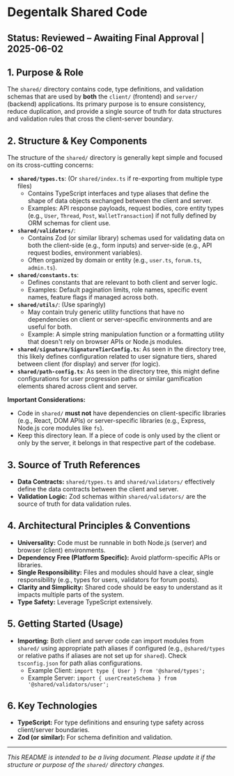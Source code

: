 # Degentalk Shared Code

## Status: Reviewed – Awaiting Final Approval | 2025-06-02

## 1. Purpose & Role

The `shared/` directory contains code, type definitions, and validation schemas that are used by **both** the `client/` (frontend) and `server/` (backend) applications. Its primary purpose is to ensure consistency, reduce duplication, and provide a single source of truth for data structures and validation rules that cross the client-server boundary.

## 2. Structure & Key Components

The structure of the `shared/` directory is generally kept simple and focused on its cross-cutting concerns:

*   **`shared/types.ts`**: (Or `shared/index.ts` if re-exporting from multiple type files)
    *   Contains TypeScript interfaces and type aliases that define the shape of data objects exchanged between the client and server.
    *   Examples: API response payloads, request bodies, core entity types (e.g., `User`, `Thread`, `Post`, `WalletTransaction`) if not fully defined by ORM schemas for client use.
*   **`shared/validators/`**: 
    *   Contains Zod (or similar library) schemas used for validating data on both the client-side (e.g., form inputs) and server-side (e.g., API request bodies, environment variables).
    *   Often organized by domain or entity (e.g., `user.ts`, `forum.ts`, `admin.ts`).
*   **`shared/constants.ts`**: 
    *   Defines constants that are relevant to both client and server logic.
    *   Examples: Default pagination limits, role names, specific event names, feature flags if managed across both.
*   **`shared/utils/`**: (Use sparingly)
    *   May contain truly generic utility functions that have no dependencies on client or server-specific environments and are useful for both.
    *   Example: A simple string manipulation function or a formatting utility that doesn't rely on browser APIs or Node.js modules.
*   **`shared/signature/SignatureTierConfig.ts`**: As seen in the directory tree, this likely defines configuration related to user signature tiers, shared between client (for display) and server (for logic).
*   **`shared/path-config.ts`**: As seen in the directory tree, this might define configurations for user progression paths or similar gamification elements shared across client and server.

**Important Considerations:**
*   Code in `shared/` **must not** have dependencies on client-specific libraries (e.g., React, DOM APIs) or server-specific libraries (e.g., Express, Node.js core modules like `fs`).
*   Keep this directory lean. If a piece of code is only used by the client or only by the server, it belongs in that respective part of the codebase.

## 3. Source of Truth References

*   **Data Contracts:** `shared/types.ts` and `shared/validators/` effectively define the data contracts between the client and server.
*   **Validation Logic:** Zod schemas within `shared/validators/` are the source of truth for data validation rules.

## 4. Architectural Principles & Conventions

*   **Universality:** Code must be runnable in both Node.js (server) and browser (client) environments.
*   **Dependency Free (Platform Specific):** Avoid platform-specific APIs or libraries.
*   **Single Responsibility:** Files and modules should have a clear, single responsibility (e.g., types for users, validators for forum posts).
*   **Clarity and Simplicity:** Shared code should be easy to understand as it impacts multiple parts of the system.
*   **Type Safety:** Leverage TypeScript extensively.

## 5. Getting Started (Usage)

*   **Importing:** Both client and server code can import modules from `shared/` using appropriate path aliases if configured (e.g., `@shared/types` or relative paths if aliases are not set up for `shared`). Check `tsconfig.json` for path alias configurations.
    *   Example Client: `import type { User } from '@shared/types';`
    *   Example Server: `import { userCreateSchema } from '@shared/validators/user';`

## 6. Key Technologies

*   **TypeScript:** For type definitions and ensuring type safety across client/server boundaries.
*   **Zod (or similar):** For schema definition and validation.

---
*This README is intended to be a living document. Please update it if the structure or purpose of the `shared/` directory changes.*
